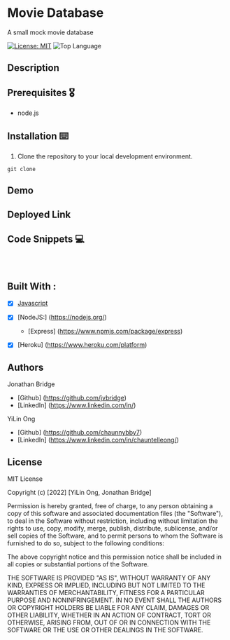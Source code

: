 # Movie Database 

A small mock movie database


[![License: MIT](https://img.shields.io/badge/License-MIT-yellow.svg)](https://opensource.org/licenses/MIT)
![Top Language](https://img.shields.io/github/languages/top/jvbridge/movie-db)


## Description


## Prerequisites 🎖
* node.js

## Installation ⌨️

1. Clone the repository to your local development environment.

```
git clone 
```


## Demo

## Deployed Link 



## Code Snippets 💻


```



```

## Built With :
- [x] [Javascript](https://developer.mozilla.org/en-US/docs/Web/JavaScript)
- [x] [NodeJS:] (https://nodejs.org/)
    - [Express] (https://www.npmjs.com/package/express)
- [x] [Heroku] (https://www.heroku.com/platform)


## Authors
Jonathan Bridge
* [Github] (https://github.com/jvbridge)
* [LinkedIn] (https://www.linkedin.com/in/)


YiLin Ong
* [Github] (https://github.com/chaunnybby7)
* [LinkedIn] (https://www.linkedin.com/in/chauntelleong/)

## License 

MIT License

Copyright (c) [2022] [YiLin Ong, Jonathan Bridge]

Permission is hereby granted, free of charge, to any person obtaining a copy
of this software and associated documentation files (the "Software"), to deal
in the Software without restriction, including without limitation the rights
to use, copy, modify, merge, publish, distribute, sublicense, and/or sell
copies of the Software, and to permit persons to whom the Software is
furnished to do so, subject to the following conditions:

The above copyright notice and this permission notice shall be included in all
copies or substantial portions of the Software.

THE SOFTWARE IS PROVIDED "AS IS", WITHOUT WARRANTY OF ANY KIND, EXPRESS OR
IMPLIED, INCLUDING BUT NOT LIMITED TO THE WARRANTIES OF MERCHANTABILITY,
FITNESS FOR A PARTICULAR PURPOSE AND NONINFRINGEMENT. IN NO EVENT SHALL THE
AUTHORS OR COPYRIGHT HOLDERS BE LIABLE FOR ANY CLAIM, DAMAGES OR OTHER
LIABILITY, WHETHER IN AN ACTION OF CONTRACT, TORT OR OTHERWISE, ARISING FROM,
OUT OF OR IN CONNECTION WITH THE SOFTWARE OR THE USE OR OTHER DEALINGS IN THE
SOFTWARE.